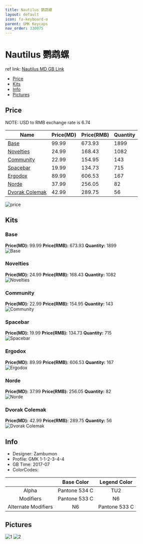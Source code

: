 ```yaml
---
title: Nautilus 鹦鹉螺
layout: default
icon: fa-keyboard-o
parent: GMK Keycaps
nav_order: 330075
---
```


# Nautilus 鹦鹉螺

ref link: [Nautilus MD GB Link](https://www.massdrop.com/buy/massdrop-x-zambumon-gmk-nautilus-custom-keycap-set)

* [Price](#price)
* [Kits](#kits)
* [Info](#info)
* [Pictures](#pictures)


## Price  
NOTE: USD to RMB exchange rate is 6.74

| Name          | Price(MD)    |  Price(RMB) | Quantity |
| ------------- | ------------ |  ---------- | -------- |
|[Base](#base)|99.99|673.93|1899|
|[Novelties](#novelties)|24.99|168.43|1082|
|[Community](#community)|22.99|154.95|143|
|[Spacebar](#spacebar)|19.99|134.73|715|
|[Ergodox](#ergodox)|89.99|606.53|167|
|[Norde](#norde)|37.99|256.05|82|
|[Dvorak Colemak](#dvorak-colemak)|42.99|289.75|56|

<img src="{{ 'assets/images/gmk-keycaps/nautilus/price.jpg' | relative_url }}" alt="price" class="image featured">


## Kits
### Base
**Price(MD):** 99.99    **Price(RMB):** 673.93    **Quantity:** 1899  
<img src="{{ 'assets/images/gmk-keycaps/nautilus/kits_pics/base.jpeg' | relative_url }}" alt="Base" class="image featured">

### Novelties
**Price(MD):** 24.99    **Price(RMB):** 168.43    **Quantity:** 1082  
<img src="{{ 'assets/images/gmk-keycaps/nautilus/kits_pics/novelties.jpg' | relative_url }}" alt="Novelties" class="image featured">

### Community
**Price(MD):** 22.99    **Price(RMB):** 154.95    **Quantity:** 143  
<img src="{{ 'assets/images/gmk-keycaps/nautilus/kits_pics/community.jpg' | relative_url }}" alt="Community" class="image featured">

### Spacebar
**Price(MD):** 19.99    **Price(RMB):** 134.73    **Quantity:** 715  
<img src="{{ 'assets/images/gmk-keycaps/nautilus/kits_pics/spacebar.jpg' | relative_url }}" alt="Spacebar" class="image featured">

### Ergodox
**Price(MD):** 89.99    **Price(RMB):** 606.53    **Quantity:** 167  
<img src="{{ 'assets/images/gmk-keycaps/nautilus/kits_pics/ergodox.jpg' | relative_url }}" alt="Ergodox" class="image featured">

### Norde
**Price(MD):** 37.99    **Price(RMB):** 256.05    **Quantity:** 82  
<img src="{{ 'assets/images/gmk-keycaps/nautilus/kits_pics/norde.jpeg' | relative_url }}" alt="Norde" class="image featured">

### Dvorak Colemak
**Price(MD):** 42.99    **Price(RMB):** 289.75    **Quantity:** 56  
<img src="{{ 'assets/images/gmk-keycaps/nautilus/kits_pics/dvorak-colemak.jpg' | relative_url }}" alt="Dvorak Colemak" class="image featured">


## Info
* Designer: Zambumon
* Profile: GMK 1-1-2-3-4-4
* GB Time: 2017-07
* ColorCodes: 

| |Base Color     | Legend Color
| :-------------: | :-------------: | :------------:
|Alpha|Pantone 534 C|TU2
|Modifiers|Pantone 533 C|N6
|Alternate Modifiers|N6|Pantone 533 C


## Pictures
<img src="{{ 'assets/images/gmk-keycaps/nautilus/rendering_pics/1.jpg' | relative_url }}" alt="1" class="image featured">
<img src="{{ 'assets/images/gmk-keycaps/nautilus/rendering_pics/2.jpg' | relative_url }}" alt="2" class="image featured">

